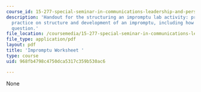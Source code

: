 ```yaml
---
course_id: 15-277-special-seminar-in-communications-leadership-and-personal-effectiveness-coaching-fall-2008
description: 'Handout for the structuring an impromptu lab activity: provides a slow-motion
  practice on structure and development of an impromptu, including how to answer a
  question.'
file_location: /coursemedia/15-277-special-seminar-in-communications-leadership-and-personal-effectiveness-coaching-fall-2008/968fb4798c4750dca5317c359b530ac6_handout_3a.pdf
file_type: application/pdf
layout: pdf
title: 'Impromptu Worksheet '
type: course
uid: 968fb4798c4750dca5317c359b530ac6

---
```

None